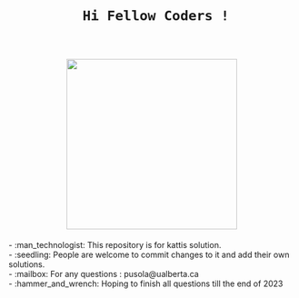 <h1 align ='center'>
 
     Hi Fellow Coders !
 <br>
     <img src="https://media.giphy.com/media/ule4vhcY1xEKQ/giphy.gif" length ="300px" width="300px" align="centre"/>

</h1>
- :man_technologist: This repository is for kattis solution.
<br>
- :seedling: People are welcome to commit changes to it and add their own solutions.
<br>
- :mailbox: For any questions : pusola@ualberta.ca
<br>
- :hammer_and_wrench: Hoping to finish all questions till the end of 2023
